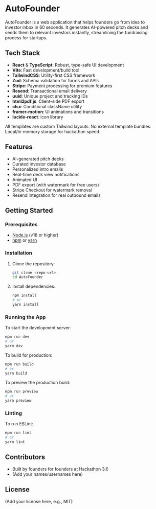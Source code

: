 # AutoFounder

AutoFounder is a web application that helps founders go from idea to investor inbox in 60 seconds. It generates AI-powered pitch decks and sends them to relevant investors instantly, streamlining the fundraising process for startups.

## Tech Stack

- **React** & **TypeScript**: Robust, type-safe UI development
- **Vite**: Fast development/build tool
- **TailwindCSS**: Utility-first CSS framework
- **Zod**: Schema validation for forms and APIs
- **Stripe**: Payment processing for premium features
- **Resend**: Transactional email delivery
- **uuid**: Unique project and tracking IDs
- **html2pdf.js**: Client-side PDF export
- **clsx**: Conditional className utility
- **framer-motion**: UI animations and transitions
- **lucide-react**: Icon library

All templates are custom Tailwind layouts. No external template bundles. Local/in-memory storage for hackathon speed.

## Features

- AI-generated pitch decks
- Curated investor database
- Personalized intro emails
- Real-time deck view notifications
- Animated UI
- PDF export (with watermark for free users)
- Stripe Checkout for watermark removal
- Resend integration for real outbound emails

## Getting Started

### Prerequisites
- [Node.js](https://nodejs.org/) (v18 or higher)
- [npm](https://www.npmjs.com/) or [yarn](https://yarnpkg.com/)

### Installation
1. Clone the repository:
   ```sh
   git clone <repo-url>
   cd AutoFounder
   ```
2. Install dependencies:
   ```sh
   npm install
   # or
   yarn install
   ```

### Running the App
To start the development server:
```sh
npm run dev
# or
yarn dev
```

To build for production:
```sh
npm run build
# or
yarn build
```

To preview the production build:
```sh
npm run preview
# or
yarn preview
```

### Linting
To run ESLint:
```sh
npm run lint
# or
yarn lint
```

## Contributors
- Built by founders for founders at Hackathon 3.0
- (Add your names/usernames here)

## License
(Add your license here, e.g., MIT)

